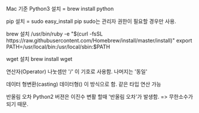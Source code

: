 Mac 기준
Python3 설치 
= brew install python

pip 설치
= sudo easy_install pip
sudo는 관리자 권한이 필요할 경우만 사용. 

brew 설치
/usr/bin/ruby -e "$(curl -fsSL https://raw.githubusercontent.com/Homebrew/install/master/install)"
export PATH=/usr/local/bin:/usr/local/sbin:$PATH

wget 설치 
brew install wget

연산자(Operator)
나눗셈만 '/' 이 기호로 사용함. 나머지는 '동일'

데이터 형변환(casting)
데이터형() 이 방식으로 함. 
같은 타입 연산 가능

반올림 오차 
Python2 버젼은 이진수 변활 할때 '반올림 오차'가 발생함. => 무한소수가 되기 때문.

